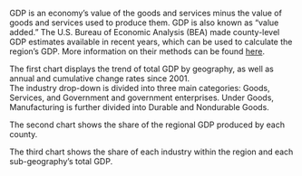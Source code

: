 GDP is an economy’s value of the goods and services minus the value of goods and services used to produce them. GDP is also known as “value added.” The U.S. Bureau of Economic Analysis (BEA) made county-level GDP estimates available in recent years, which can be used to calculate the region’s GDP. More information on their methods can be found [here](https://apps.bea.gov/scb/issues/2020/03-march/0320-county-level-gdp.htm).

The first chart displays the trend of total GDP by geography, as well as annual and cumulative change rates since 2001.  \
The industry drop-down is divided into three main categories: Goods, Services, and Government and government enterprises.  Under Goods, Manufacturing is further divided into Durable and Nondurable Goods.

The second chart shows the share of the regional GDP produced by each county.

The third chart shows the share of each industry within the region and each sub-geography’s total GDP.